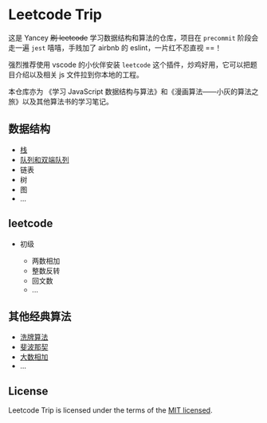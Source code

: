 # Leetcode Trip

这是 Yancey ~~刷 leetcode~~ 学习数据结构和算法的仓库，项目在 `precommit` 阶段会走一遍 `jest` 嘻嘻，手贱加了 airbnb 的 eslint，一片红不忍直视 ==！

强烈推荐使用 vscode 的小伙伴安装 `leetcode` 这个插件，炒鸡好用，它可以把题目介绍以及相关 js 文件拉到你本地的工程。

本仓库亦为 《学习 JavaScript 数据结构与算法》和《漫画算法——小灰的算法之旅》以及其他算法书的学习笔记。

## 数据结构

- [栈](https://github.com/YanceyOfficial/leetcode-trip/tree/master/dataStructures/Stack)
- [队列和双端队列](https://github.com/YanceyOfficial/leetcode-trip/blob/master/dataStructures/QueueAndDeque)
- 链表
- 树
- 图
- ...

## leetcode

- 初级

  - 两数相加
  - 整数反转
  - 回文数
  - ...

## 其他经典算法

- [洗牌算法](https://github.com/YanceyOfficial/leetcode-trip/blob/master/others/Shuffle.ts)
- [斐波那契](https://github.com/YanceyOfficial/leetcode-trip/blob/master/others/Fibonacci.ts)
- [大数相加](https://github.com/YanceyOfficial/leetcode-trip/blob/master/others/BigNumAdd.ts)
- ...

## License

Leetcode Trip is licensed under the terms of the [MIT licensed](https://opensource.org/licenses/MIT).
